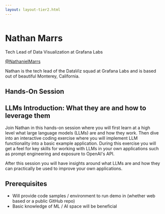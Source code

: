 ```yaml
---
layout: layout-tier2.html
---
```

<div class="container section featured-speaker">
   <div class="row">
     <div class="col-xs-12 col-sm-2 new-img-container">
       <img class="new-speaker-page-img nathan-marrs" />
       </div>
     <div class="col-xs-12 col-sm-10 copy-container">
       <h1 class="speaker-header">Nathan Marrs</h1>
       <span class="speaker-subtitle">Tech Lead of Data Visualization at Grafana Labs</span>
       <p><a href="https://twitter.com/NathanielMarrs" target=”_blank”>@NathanielMarrs</a></p>
       <p>Nathan is the tech lead of the DataViz squad at Grafana Labs and is based out of beautiful Monterey, California.</p>
       <h2>Hands-On Session</h2>
      <h2 class="gold">LLMs Introduction: What they are and how to leverage them</h2>
       <p>Join Nathan in this hands-on session where you will first learn at a high level what large language models (LLMs) are and how they work. Then dive into an interactive coding exercise where you will implement LLM functionality into a basic example application. During this exercise you will get a feel for key skills for working with LLMs in your own applications such as prompt engineering and exposure to OpenAI's API.</p>
        <p>After this session you will have insights around what LLMs are and how they can practically be used to improve your own applications.</p>
        <h2>Prerequisites</h2>
        <ul>
            <li>Will provide code samples / environment to run demo in (whether web based or a public GitHub repo)</li>
            <li>Basic knowledge of ML / AI space will be beneficial</li>
        </ul>
     </div>
   </div>
 </div>
